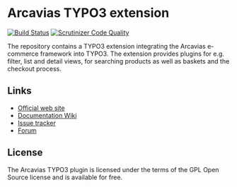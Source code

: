 # Arcavias TYPO3 extension
[![Build Status](https://travis-ci.org/Arcavias/arcavias-typo3.png?branch=master)](https://travis-ci.org/Arcavias/arcavias-typo3)
[![Scrutinizer Code Quality](https://scrutinizer-ci.com/g/Arcavias/arcavias-typo3/badges/quality-score.png?b=master)](https://scrutinizer-ci.com/g/Arcavias/arcavias-typo3/?branch=master)

The repository contains a TYPO3 extension integrating the Arcavias e-commerce framework into TYPO3. The extension provides plugins for e.g. filter, list and detail views, for searching products as well as baskets and the checkout process.

## Links

* [Official web site](http://www.arcavias.com/)
* [Documentation Wiki](https://docs.arcavias.com/index.php/TYPO3_Extension)
* [Issue tracker](https://bugs.arcavias.com/)
* [Forum](https://forum.arcavias.com/)

## License

The Arcavias TYPO3 plugin is licensed under the terms of the GPL Open Source license and is available for free.
